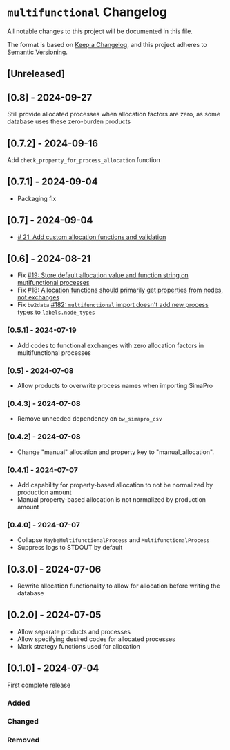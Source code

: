 # `multifunctional` Changelog

All notable changes to this project will be documented in this file.

The format is based on [Keep a Changelog](https://keepachangelog.com/en/1.0.0/),
and this project adheres to [Semantic Versioning](https://semver.org/spec/v2.0.0.html).

## [Unreleased]

## [0.8] - 2024-09-27

Still provide allocated processes when allocation factors are zero, as some database uses these zero-burden products

## [0.7.2] - 2024-09-16

Add `check_property_for_process_allocation` function

## [0.7.1] - 2024-09-04

* Packaging fix

## [0.7] - 2024-09-04

* [# 21: Add custom allocation functions and validation](https://github.com/brightway-lca/multifunctional/pull/21)

## [0.6] - 2024-08-21

* Fix [#19: Store default allocation value and function string on mutifunctional processes](https://github.com/brightway-lca/multifunctional/issues/19)
* Fix [#18: Allocation functions should primarily get properties from nodes, not exchanges](https://github.com/brightway-lca/multifunctional/issues/18)
* Fix `bw2data` [#182: `multifunctional` import doesn't add new process types to `labels.node_types`](https://github.com/brightway-lca/brightway2-data/issues/182)

### [0.5.1] - 2024-07-19

* Add codes to functional exchanges with zero allocation factors in multifunctional processes

### [0.5] - 2024-07-08

* Allow products to overwrite process names when importing SimaPro

### [0.4.3] - 2024-07-08

* Remove unneeded dependency on `bw_simapro_csv`

### [0.4.2] - 2024-07-08

* Change "manual" allocation and property key to "manual_allocation".

### [0.4.1] - 2024-07-07

* Add capability for property-based allocation  to not be normalized by production amount
* Manual property-based allocation is not normalized by production amount

### [0.4.0] - 2024-07-07

* Collapse `MaybeMultifunctionalProcess` and `MultifunctionalProcess`
* Suppress logs to STDOUT by default

## [0.3.0] - 2024-07-06

* Rewrite allocation functionality to allow for allocation before writing the database

## [0.2.0] - 2024-07-05

* Allow separate products and processes
* Allow specifying desired codes for allocated processes
* Mark strategy functions used for allocation

## [0.1.0] - 2024-07-04

First complete release

### Added

### Changed

### Removed
